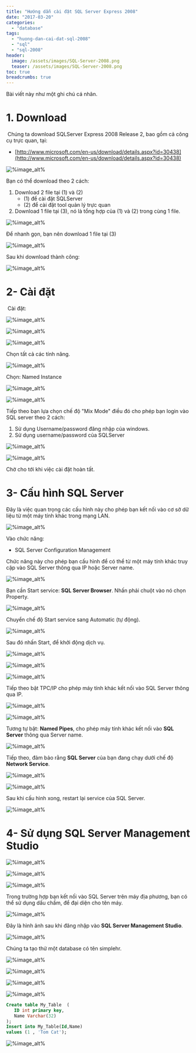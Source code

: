 ```yaml
---
title: "Hướng dẫn cài đặt SQL Server Express 2008"
date: "2017-03-20"
categories: 
  - "database"
tags: 
  - "huong-dan-cai-dat-sql-2008"
  - "sql"
  - "sql-2008"
header:
  image: /assets/images/SQL-Server-2008.png
  teaser: /assets/images/SQL-Server-2008.png
toc: true
breadcrumbs: true
---
```


Bài viết này như một ghi chú cá nhân.

# 1\. Download

 Chúng ta download SQLServer Express 2008 Release 2, bao gồm cả công cụ trực quan, tại:

- [http://www.microsoft.com/en-us/download/details.aspx?id=30438](http://www.microsoft.com/en-us/download/details.aspx?id=30438)

![%image_alt%](/assets/images/20474.png)

Bạn có thể download theo 2 cách:

1. Download 2 file tại (1) và (2)
    - (1) để cài đặt SQLServer
    - (2) để cài đặt tool quản lý trực quan
2. Download 1 file tại (3), nó là tổng hợp của (1) và (2) trong cùng 1 file.

![%image_alt%](/assets/images/20476.png)

Để nhanh gọn, bạn nên download 1 file tại (3)

![%image_alt%](/assets/images/20653.png)

Sau khi download thành công:

![%image_alt%](/assets/images/20480.png)

# 2- Cài đặt

 Cài đặt:

![%image_alt%](/assets/images/20492.png)

![%image_alt%](/assets/images/20496.png)

![%image_alt%](/assets/images/20498.png)

Chọn tất cả các tính năng.

![%image_alt%](/assets/images/20500.png)

Chọn: Named Instance

![%image_alt%](/assets/images/20502.png)

![%image_alt%](/assets/images/20504.png)

Tiếp theo bạn lựa chọn chế độ "Mix Mode" điều đó cho phép bạn login vào SQL server theo 2 cách:

1. Sử dụng Username/password đăng nhập của windows.
2. Sử dụng username/password của SQLServer

![%image_alt%](/assets/images/20506.png)

![%image_alt%](/assets/images/20508.png)

Chờ cho tới khi việc cài đặt hoàn tất.

# 3- Cấu hình SQL Server

Đây là việc quan trọng các cấu hình này cho phép bạn kết nối vào cơ sở dữ liệu từ một máy tính khác trong mạng LAN.

![%image_alt%](/assets/images/20613.png)

Vào chức năng:

- SQL Server Configuration Management

Chức năng này cho phép bạn cấu hình để có thể từ một máy tính khác truy cập vào SQL Server thông qua IP hoặc Server name.

![%image_alt%](/assets/images/20615.png)

Bạn cần Start service: **SQL Server Browser**. Nhấn phải chuột vào nó chọn Property.

![%image_alt%](/assets/images/20617.png)

Chuyển chế độ Start service sang Automatic (tự động).

![%image_alt%](/assets/images/20619.png)

Sau đó nhấn Start, để khởi động dịch vụ.

![%image_alt%](/assets/images/20621.png)

![%image_alt%](/assets/images/20623.png)

![%image_alt%](/assets/images/20625.png)

Tiếp theo bật TPC/IP cho phép máy tính khác kết nối vào SQL Server thông qua IP.

![%image_alt%](/assets/images/20629.png)

![%image_alt%](/assets/images/20631.png)

Tương tự bật: **Named Pipes**, cho phép máy tính khác kết nối vào **SQL Server** thông qua Server name.

![%image_alt%](/assets/images/20633.png)

Tiếp theo, đảm bảo rằng **SQL Server** của bạn đang chạy dưới chế độ **Network Service**.

![%image_alt%](/assets/images/20637.png)

![%image_alt%](/assets/images/20639.png)

Sau khi cấu hình xong, restart lại service của SQL Server.

![%image_alt%](/assets/images/20673.png)

# 4- Sử dụng SQL Server Management Studio

![%image_alt%](/assets/images/20675.png)

![%image_alt%](/assets/images/20643.png)

![%image_alt%](/assets/images/20645.png)

Trong trường hợp bạn kết nối vào SQL Server trên máy địa phương, bạn có thể sử dụng dấu chấm, để đại diện cho tên máy.

![%image_alt%](/assets/images/20677.png)

Đây là hình ảnh sau khi đăng nhập vào **SQL Server Management Studio**.

![%image_alt%](/assets/images/20647.png)

Chúng ta tạo thử một database có tên simplehr.

![%image_alt%](/assets/images/20649.png)

![%image_alt%](/assets/images/20651.png)

![%image_alt%](/assets/images/20685.png)

![%image_alt%](/assets/images/20687.png)


```sql
Create table My_Table  (
   ID int primary key,
   Name Varchar(32)
);
Insert into My_Table(Id,Name)
values (1 , 'Tom Cat');
```

![%image_alt%](/assets/images/20691.png)